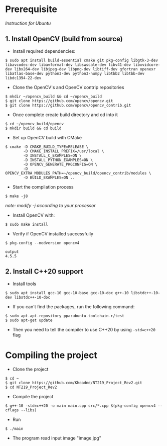 # Prerequisite  

*Instruction for Ubuntu*  
## 1. Install OpenCV (build from source)
- Install required dependencies:  
```
$ sudo apt install build-essential cmake git pkg-config libgtk-3-dev libavcodec-dev libavformat-dev libswscale-dev libv41-dev libxvidcore-dev libx264-dev libjpeg-dev libpng-dev libtiff-dev gfortran openexr libatlas-base-dev python3-dev python3-numpy libtbb2 libtbb-dev libdc1394-22-dev
```
- Clone the OpenCV's and OpenCV contrip repositories
```
$ mkdir ~/opencv_build && cd ~/opencv_build  
$ git clone https://github.com/opencv/opencv.git  
$ git clone https://github.com/opencv/opencv_contrib.git
```
- Once complete create build directory and cd into it
```
$ cd ~/opencv_build/opencv  
$ mkdir build && cd build
```
- Set up OpenCV build with CMake
```
$ cmake -D CMAKE_BUILD_TYPE=RELEASE \  
        -D CMAKE_INSTALL_PREFIX=/usr/local \  
        -D INSTALL_C_EXAMPLES=ON \  
        -D INSTALL_PYTHON_EXAMPLES=ON \  
        -D OPENCV_GENERATE_PKGCONFIG=ON \  
        -D OPENCV_EXTRA_MODULES_PATH=~/opencv_build/opencv_contrib/modules \  
        -D BUILD_EXAMPLES=ON ..
```
- Start the compilation process
```
$ make -j8
```
*note: modify -j according to your processor*
- Install OpenCV with:
```
$ sudo make install
```
- Verify if OpenCV installed successfully
```
$ pkg-config --modversion opencv4
```
```
output
4.5.5
```
## 2. Install C++20 support  
- Install tools
```
$ sudo apt install gcc-10 gcc-10-base gcc-10-doc g++-10 libstdc++-10-dev libstdc++-10-doc
``` 
- If you can't find the packages, run the following command:
```
$ sudo apt-apt-repository ppa:ubuntu-toolchain-r/test  
$ sudo apt-get update
```
- Then you need to tell the compiler to use C++20 by using `-std=c++20` flag

# Compiling the project
- Clone the project
```
$ cd ~  
$ git clone https://github.com/Khoadnd/NT219_Project_Rev2.git
$ cd NT219_Project_Rev2
```
- Compile the project
```
$ g++-10 -std=c++20 -o main main.cpp src/*.cpp $(pkg-config opencv4 --cflags --libs)
```
- Run
```
$ ./main
```
- The program read input image "image.jpg"